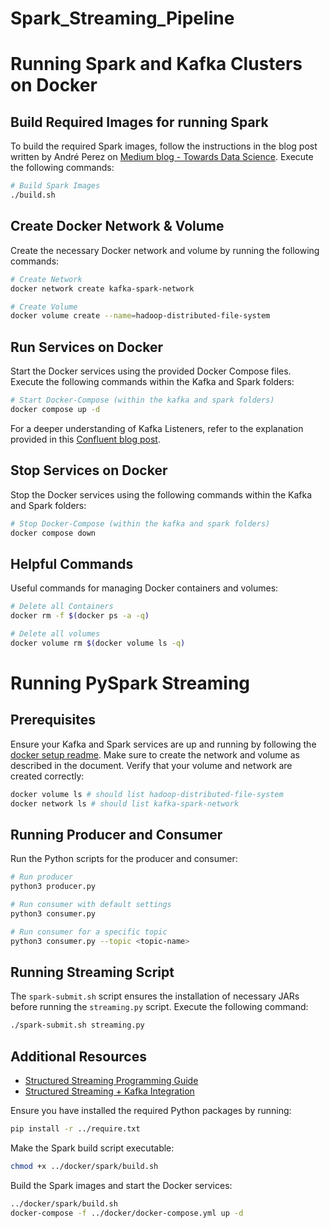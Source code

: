 # Spark_Streaming_Pipeline

# Running Spark and Kafka Clusters on Docker

## Build Required Images for running Spark

To build the required Spark images, follow the instructions in the blog post written by André Perez on [Medium blog - Towards Data Science](https://towardsdatascience.com/apache-spark-cluster-on-docker-ft-a-juyterlab-interface-418383c95445). Execute the following commands:

```bash
# Build Spark Images
./build.sh 
```

## Create Docker Network & Volume

Create the necessary Docker network and volume by running the following commands:

```bash
# Create Network
docker network create kafka-spark-network

# Create Volume
docker volume create --name=hadoop-distributed-file-system
```

## Run Services on Docker

Start the Docker services using the provided Docker Compose files. Execute the following commands within the Kafka and Spark folders:

```bash
# Start Docker-Compose (within the kafka and spark folders)
docker compose up -d
```

For a deeper understanding of Kafka Listeners, refer to the explanation provided in this [Confluent blog post](https://www.confluent.io/blog/kafka-listeners-explained/).

## Stop Services on Docker

Stop the Docker services using the following commands within the Kafka and Spark folders:

```bash
# Stop Docker-Compose (within the kafka and spark folders)
docker compose down
```

## Helpful Commands

Useful commands for managing Docker containers and volumes:

```bash
# Delete all Containers
docker rm -f $(docker ps -a -q)

# Delete all volumes
docker volume rm $(docker volume ls -q)
```

# Running PySpark Streaming

## Prerequisites

Ensure your Kafka and Spark services are up and running by following the [docker setup readme](./../../docker/README.md). Make sure to create the network and volume as described in the document. Verify that your volume and network are created correctly:

```bash
docker volume ls # should list hadoop-distributed-file-system
docker network ls # should list kafka-spark-network 
```

## Running Producer and Consumer

Run the Python scripts for the producer and consumer:

```bash
# Run producer
python3 producer.py

# Run consumer with default settings
python3 consumer.py

# Run consumer for a specific topic
python3 consumer.py --topic <topic-name>
```

## Running Streaming Script

The `spark-submit.sh` script ensures the installation of necessary JARs before running the `streaming.py` script. Execute the following command:

```bash
./spark-submit.sh streaming.py 
```

## Additional Resources

- [Structured Streaming Programming Guide](https://spark.apache.org/docs/latest/structured-streaming-programming-guide.html#structured-streaming-programming-guide)
- [Structured Streaming + Kafka Integration](https://spark.apache.org/docs/latest/structured-streaming-kafka-integration.html#structured-streaming-kafka-integration-guide-kafka-broker-versio)

Ensure you have installed the required Python packages by running:

```bash
pip install -r ../require.txt
```

Make the Spark build script executable:

```bash
chmod +x ../docker/spark/build.sh
```

Build the Spark images and start the Docker services:

```bash
../docker/spark/build.sh
docker-compose -f ../docker/docker-compose.yml up -d
```